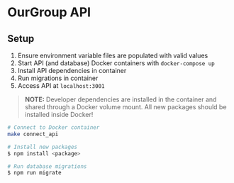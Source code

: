 # OurGroup API

## Setup

1. Ensure environment variable files are populated with valid values
2. Start API (and database) Docker containers with `docker-compose up`
3. Install API dependencies in container
4. Run migrations in container
5. Access API at `localhost:3001`

> **NOTE:** Developer dependencies are installed in the container and shared through a Docker volume mount. All new packages should be installed inside Docker!

```bash
# Connect to Docker container
make connect_api

# Install new packages
$ npm install <package>

# Run database migrations
$ npm run migrate
```
